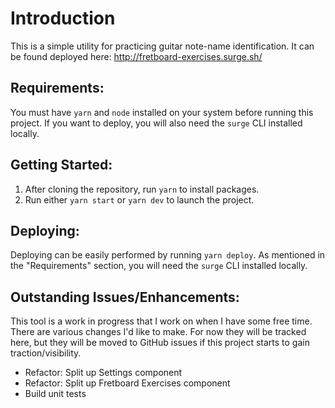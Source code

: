 # Introduction

This is a simple utility for practicing guitar note-name identification. It can be found deployed here: http://fretboard-exercises.surge.sh/

## Requirements:
You must have `yarn` and `node` installed on your system before running this project. If you want to deploy, you will also need the `surge` CLI installed locally.

## Getting Started:
1. After cloning the repository, run `yarn` to install packages.
2. Run either `yarn start` or `yarn dev` to launch the project.

## Deploying:
Deploying can be easily performed by running `yarn deploy`. As mentioned in the "Requirements" section, you will need the `surge` CLI installed locally.

## Outstanding Issues/Enhancements:
This tool is a work in progress that I work on when I have some free time. There are various changes I'd like to make. For now they will be tracked here, but they will be moved to GitHub issues if this project starts to gain traction/visibility.

- Refactor: Split up Settings component
- Refactor: Split up Fretboard Exercises component
- Build unit tests

